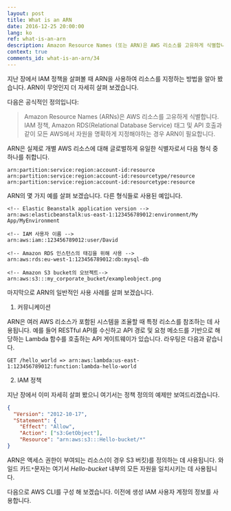 ```yaml
---
layout: post
title: What is an ARN
date: 2016-12-25 20:00:00
lang: ko
ref: what-is-an-arn
description: Amazon Resource Names (또는 ARN)은 AWS 리소스를 고유하게 식별합니다. 전 세계적으로 고유 한 식별자이며 몇 가지 미리 정의 된 형식을 따릅니다. ARN은 주로 리소스에 대한 참조를 전달하고 IAM 정책을 정의하는 데 사용됩니다.
context: true
comments_id: what-is-an-arn/34
---
```


지난 장에서 IAM 정책을 살펴볼 때 ARN을 사용하여 리소스를 지정하는 방법을 알아 봤습니다. ARN이 무엇인지 더 자세히 살펴 보겠습니다.

다음은 공식적인 정의입니다:

> Amazon Resource Names (ARNs)은 AWS 리소스를 고유하게 식별합니다. IAM 정책, Amazon RDS(Relational Database Service) 태그 및 API 호출과 같이 모든 AWS에서 자원을 명확하게 지정해야하는 경우 ARN이 필요합니다.

ARN은 실제로 개별 AWS 리소스에 대해 글로벌하게 유일한 식별자로서 다음 형식 중 하나를 취합니다.

```
arn:partition:service:region:account-id:resource
arn:partition:service:region:account-id:resourcetype/resource
arn:partition:service:region:account-id:resourcetype:resource
```

ARN의 몇 가지 예를 살펴 보겠습니다. 다른 형식들로 사용된 예입니다.

```
<!-- Elastic Beanstalk application version -->
arn:aws:elasticbeanstalk:us-east-1:123456789012:environment/My App/MyEnvironment

<!-- IAM 사용자 이름 -->
arn:aws:iam::123456789012:user/David

<!-- Amazon RDS 인스턴스의 태깅을 위해 사용 -->
arn:aws:rds:eu-west-1:123456789012:db:mysql-db

<!-- Amazon S3 bucket의 오브젝트-->
arn:aws:s3:::my_corporate_bucket/exampleobject.png
```

마지막으로 ARN의 일반적인 사용 사례를 살펴 보겠습니다.

1. 커뮤니케이션 

ARN은 여러 AWS 리소스가 포함된 시스템을 조율할 때 특정 리소스를 참조하는 데 사용됩니다. 예를 들어 RESTful API를 수신하고 API 경로 및 요청 메소드를 기반으로 해당하는 Lambda 함수를 호출하는 API 게이트웨이가 있습니다. 라우팅은 다음과 같습니다.

   ```
   GET /hello_world => arn:aws:lambda:us-east-1:123456789012:function:lambda-hello-world
   ```

2. IAM 정책 

지난 장에서 이미 자세히 살펴 봤으니 여기서는 정책 정의의 예제만 보여드리겠습니다.

   ``` json
   {
     "Version": "2012-10-17",
     "Statement": {
       "Effect": "Allow",
       "Action": ["s3:GetObject"],
       "Resource": "arn:aws:s3:::Hello-bucket/*"
   }
   ```
   
ARN은 액세스 권한이 부여되는 리소스(이 경우 S3 버킷)를 정의하는 데 사용됩니다. 와일드 카드`*`문자는 여기서 *Hello-bucket* 내부의 모든 자원을 일치시키는 데 사용됩니다.

다음으로 AWS CLI를 구성 해 보겠습니다. 이전에 생성 IAM 사용자 계정의 정보를 사용합니다.
